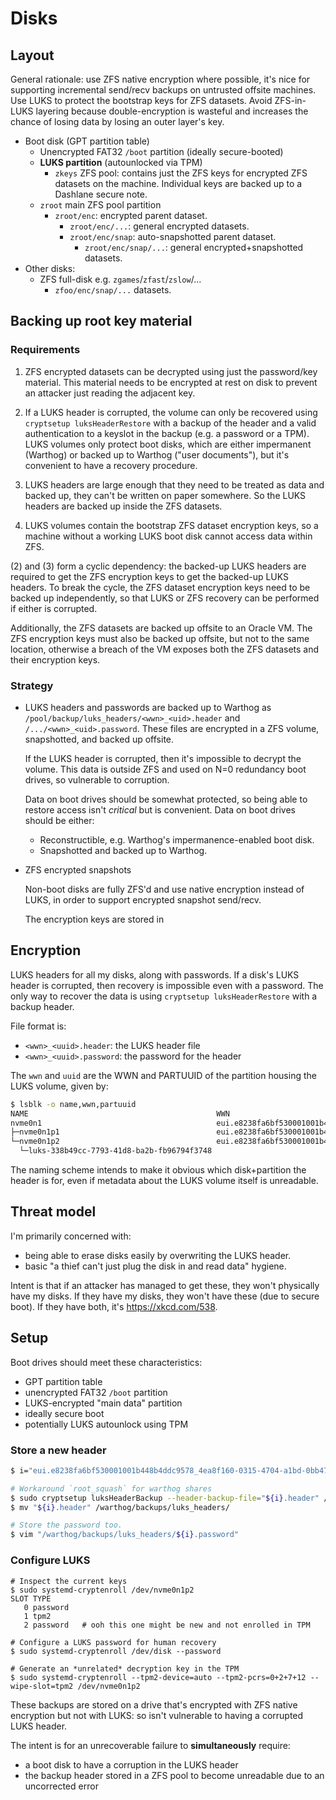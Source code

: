 # Disks

## Layout

General rationale: use ZFS native encryption where possible, it's nice for supporting incremental send/recv backups on untrusted offsite machines. Use LUKS to protect the bootstrap keys for ZFS datasets. Avoid ZFS-in-LUKS layering because double-encryption is wasteful and increases the chance of losing data by losing an outer layer's key.

- Boot disk (GPT partition table)
  - Unencrypted FAT32 `/boot` partition (ideally secure-booted)
  - **LUKS partition** (autounlocked via TPM)
    - `zkeys` ZFS pool: contains just the ZFS keys for encrypted ZFS datasets on the machine. Individual keys are backed up to a Dashlane secure note.
  - `zroot` main ZFS pool partition
    - `zroot/enc`: encrypted parent dataset.
      - `zroot/enc/...`: general encrypted datasets.
      - `zroot/enc/snap`: auto-snapshotted parent dataset.
        - `zroot/enc/snap/...`: general encrypted+snapshotted datasets.
- Other disks:
  - ZFS full-disk e.g. `zgames`/`zfast`/`zslow`/...
    - `zfoo/enc/snap/...` datasets.

## Backing up root key material

### Requirements

1. ZFS encrypted datasets can be decrypted using just the password/key material. This material needs to be encrypted at rest on disk to prevent an attacker just reading the adjacent key.

1. If a LUKS header is corrupted, the volume can only be recovered using `cryptsetup luksHeaderRestore` with a backup of the header and a valid authentication to a keyslot in the backup (e.g. a password or a TPM). LUKS volumes only protect boot disks, which are either impermanent (Warthog) or backed up to Warthog ("user documents"), but it's convenient to have a recovery procedure.

1. LUKS headers are large enough that they need to be treated as data and backed up, they can't be written on paper somewhere. So the LUKS headers are backed up inside the ZFS datasets.

1. LUKS volumes contain the bootstrap ZFS dataset encryption keys, so a machine without a working LUKS boot disk cannot access data within ZFS.

(2) and (3) form a cyclic dependency: the backed-up LUKS headers are required to get the ZFS encryption keys to get the backed-up LUKS headers. To break the cycle, the ZFS dataset encryption keys need to be backed up independently, so that LUKS or ZFS recovery can be performed if either is corrupted.

Additionally, the ZFS datasets are backed up offsite to an Oracle VM. The ZFS encryption keys must also be backed up offsite, but not to the same location, otherwise a breach of the VM exposes both the ZFS datasets and their encryption keys.



### Strategy

- LUKS headers and passwords are backed up to Warthog as `/pool/backup/luks_headers/<wwn>_<uid>.header` and `/.../<wwn>_<uid>.password`. These files are encrypted in a ZFS volume, snapshotted, and backed up offsite.

  If the LUKS header is corrupted, then it's impossible to decrypt the volume. This data is outside ZFS and used on N=0 redundancy boot drives, so vulnerable to corruption.

  Data on boot drives should be somewhat protected, so being able to restore access isn't _critical_ but is convenient. Data on boot drives should be either:
  - Reconstructible, e.g. Warthog's impermanence-enabled boot disk.
  - Snapshotted and backed up to Warthog.

- ZFS encrypted snapshots

  Non-boot disks are fully ZFS'd and use native encryption instead of LUKS, in order to support encrypted snapshot send/recv.

  The encryption keys are stored in 




## Encryption

LUKS headers for all my disks, along with passwords. If a disk's LUKS header is corrupted, then recovery is impossible even with a password. The only way to recover the data is using `cryptsetup luksHeaderRestore` with a backup header.

File format is:
- `<wwn>_<uuid>.header`: the LUKS header file
- `<wwn>_<uuid>.password`: the password for the header

The `wwn` and `uuid` are the WWN and PARTUUID of the partition housing the LUKS volume, given by:
```sh
$ lsblk -o name,wwn,partuuid
NAME                                          WWN                                  PARTUUID
nvme0n1                                       eui.e8238fa6bf530001001b448b4ddc9578 
├─nvme0n1p1                                   eui.e8238fa6bf530001001b448b4ddc9578 1fd3542b-4c9d-4355-ba94-2336252adfa1
└─nvme0n1p2                                   eui.e8238fa6bf530001001b448b4ddc9578 4ea8f160-0315-4704-a1bd-0bb476652cfd
  └─luks-338b49cc-7793-41d8-ba2b-fb96794f3748
```

The naming scheme intends to make it obvious which disk+partition the header is for, even if metadata about the LUKS volume itself is unreadable.

## Threat model

I'm primarily concerned with:
- being able to erase disks easily by overwriting the LUKS header.
- basic "a thief can't just plug the disk in and read data" hygiene.

Intent is that if an attacker has managed to get these, they won't physically have my disks. If they have my disks, they won't have these (due to secure boot). If they have both, it's https://xkcd.com/538.

## Setup

Boot drives should meet these characteristics:
- GPT partition table
- unencrypted FAT32 `/boot` partition
- LUKS-encrypted "main data" partition
- ideally secure boot
- potentially LUKS autounlock using TPM 

### Store a new header

```sh
$ i="eui.e8238fa6bf530001001b448b4ddc9578_4ea8f160-0315-4704-a1bd-0bb476652cfd"

# Workaround `root_squash` for warthog shares
$ sudo cryptsetup luksHeaderBackup --header-backup-file="${i}.header" /dev/nvme0n1p2
$ mv "${i}.header" /warthog/backups/luks_headers/

# Store the password too.
$ vim "/warthog/backups/luks_headers/${i}.password" 
```

### Configure LUKS

```
# Inspect the current keys
$ sudo systemd-cryptenroll /dev/nvme0n1p2
SLOT TYPE    
   0 password
   1 tpm2
   2 password   # ooh this one might be new and not enrolled in TPM

# Configure a LUKS password for human recovery
$ sudo systemd-cryptenroll /dev/disk --password

# Generate an *unrelated* decryption key in the TPM
$ sudo systemd-cryptenroll --tpm2-device=auto --tpm2-pcrs=0+2+7+12 --wipe-slot=tpm2 /dev/nvme0n1p2
```

These backups are stored on a drive that's encrypted with ZFS native encryption but not with LUKS: so isn't vulnerable to having a corrupted LUKS header.

The intent is for an unrecoverable failure to **simultaneously** require:
- a boot disk to have a corruption in the LUKS header
- the backup header stored in a ZFS pool to become unreadable due to an uncorrected error

